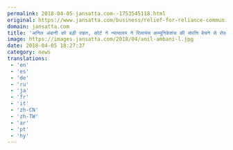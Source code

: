 ```yaml
---
permalink: 2018-04-05-jansatta.com--1753545118.html
original: https://www.jansatta.com/business/relief-for-reliance-communications-as-supreme-court-allows-partial-sale-of-rcoms-assets/622847/
domain: jansatta.com
title: 'अनिल अंबानी को बड़ी राहत, कोर्ट ने न्यायालय ने रिलायंस कम्यूनिकेशंस की संपत्ति बेचने से रोक हटाई'
image: https://images.jansatta.com/2018/04/anil-ambani-l.jpg
date: 2018-04-05 18:27:37
category: news
translations: 
 - 'en'
 - 'es'
 - 'de'
 - 'ru'
 - 'ja'
 - 'fr'
 - 'it'
 - 'zh-CN'
 - 'zh-TW'
 - 'ar'
 - 'pt'
 - 'hy'
---
```


